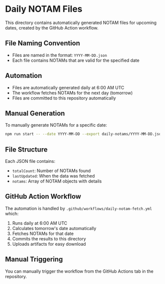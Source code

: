# Daily NOTAM Files

This directory contains automatically generated NOTAM files for upcoming dates, created by the GitHub Action workflow.

## File Naming Convention
- Files are named in the format: `YYYY-MM-DD.json`
- Each file contains NOTAMs that are valid for the specified date

## Automation
- Files are automatically generated daily at 6:00 AM UTC
- The workflow fetches NOTAMs for the next day (tomorrow)
- Files are committed to this repository automatically

## Manual Generation
To manually generate NOTAMs for a specific date:
```bash
npm run start -- --date YYYY-MM-DD --export daily-notams/YYYY-MM-DD.json
```

## File Structure
Each JSON file contains:
- `totalCount`: Number of NOTAMs found
- `lastUpdated`: When the data was fetched
- `notams`: Array of NOTAM objects with details

## GitHub Action Workflow
The automation is handled by `.github/workflows/daily-notam-fetch.yml` which:
1. Runs daily at 6:00 AM UTC
2. Calculates tomorrow's date automatically
3. Fetches NOTAMs for that date
4. Commits the results to this directory
5. Uploads artifacts for easy download

## Manual Triggering
You can manually trigger the workflow from the GitHub Actions tab in the repository.
